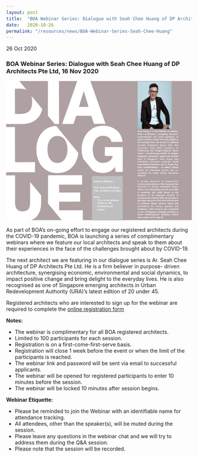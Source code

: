 ```yaml
---
layout: post
title:  "BOA Webinar Series: Dialogue with Seah Chee Huang of DP Architects Pte Ltd"
date:   2020-10-26
permalink: "/resources/news/BOA-Webinar-Series-Seah-Chee-Huang"
---
```

26 Oct 2020

### **BOA Webinar Series: Dialogue with Seah Chee Huang of DP Architects Pte Ltd, 16 Nov 2020**

![BOA Webinar Poster](/images/BOA_Webinar_161120.jpg)

As part of BOA’s on-going effort to engage our registered architects during the COVID-19 pandemic, BOA is launching a series of complimentary webinars where we feature our local architects and speak to them about their experiences in the face of the challenges brought about by COVID-19. 

The next architect we are featuring in our dialogue series is Ar. Seah Chee Huang of DP Architects Pte Ltd. He is a firm believer in purpose- driven architecture, synergising economic, environmental and social dynamics, to impact positive change and bring delight to the everyday lives. He is also recognised as one of Singapore emerging architects in Urban Redevelopment Authority (URA)’s latest edition of 20 under 45.

Registered architects who are interested to sign up for the webinar are required to complete the [online registration form](https://docs.google.com/forms/d/1aEtBT1ZuKCxGKDDmI_0MT4EjIK3m-bzE1ksNX9yKKn4/edit)

**Notes:**
* The webinar is complimentary for all BOA registered architects. 
* Limited to 100 participants for each session. 
* Registration is on a first-come-first-serve basis. 
* Registration will close 1 week before the event or when the limit of the participants is reached.
* The webinar link and password will be sent via email to successful applicants. 
* The webinar will be opened for registered participants to enter 10 minutes before the session.
* The webinar will be locked 10 minutes after session begins.

**Webinar Etiquette:**
* Please be reminded to join the Webinar with an identifiable name for attendance tracking.
* All attendees, other than the speaker(s), will be muted during the session.
* Please leave any questions in the webinar chat and we will try to address them during the Q&A session.
* Please note that the session will be recorded.
